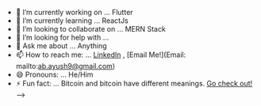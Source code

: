 

- 🔭 I’m currently working on ... Flutter
- 🌱 I’m currently learning ... ReactJs
- 👯 I’m looking to collaborate on ... MERN Stack 
- 🤔 I’m looking for help with ... 
- 💬 Ask me about ... Anything
- 📫 How to reach me: ... [LinkedIn](https://www.linkedin.com/in/ayushbhardwaj/) , [Email Me!](Email: mailto:ab.ayush9@gmail.com)
- 😄 Pronouns: ... He/Him
- ⚡ Fun fact: ... Bitcoin and bitcoin have different meanings. [Go check out!](https://www.simplilearn.com/things-you-didnt-know-about-bitcoin-article)
-->
